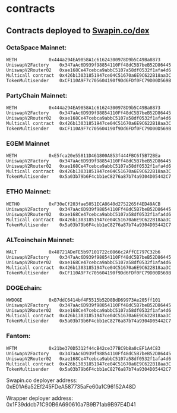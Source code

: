 # contracts
## Contracts deployed to [Swapin.co/dex](https://Swapin.co/dex)

### OctaSpace Mainnet:
```
WETH			0x444a294EA9858A1c61624300978D9b5C49Ba8873
UniswapV2Factory	0x347aAc6D939f98854110Ff48dC5B7beB52D86445
UniswapV2Router02	0xae168Ce47cebca9abbC5107a58df0532f1afa4d6
Multicall contract	0x426b13031851947ce04C51670a6E9C622B18aa3C
TokenMultisender	0xCF110A9F7c705604190f9Dd6FDf0FC79D00D569B
```

### PartyChain Mainnet:
```
WETH			0x444a294EA9858A1c61624300978D9b5C49Ba8873
UniswapV2Factory	0x347aAc6D939f98854110Ff48dC5B7beB52D86445
UniswapV2Router02	0xae168Ce47cebca9abbC5107a58df0532f1afa4d6
Multicall contract	0x426b13031851947ce04C51670a6E9C622B18aa3C
TokenMultisender	0xCF110A9F7c705604190f9Dd6FDf0FC79D00D569B
```

### EGEM Mainnet 
```
WETH			0xE5fca20e55811D461800A853f444FBC6f5B72BEa	
UniswapV2Factory	0x347aAc6D939f98854110Ff48dC5B7beB52D86445
UniswapV2Router02	0xae168Ce47cebca9abbC5107a58df0532f1afa4d6
Multicall contract	0x426b13031851947ce04C51670a6E9C622B18aa3C
TokenMultisender	0x5a03b79b6F4cbb1eC8276a87b74a9304D05442C7
```

### ETHO Mainnet:
```
WETHO			0xF30eCf203fae5051ECA8640d2752265f4ED49ACB
UniswapV2Factory	0x347aAc6D939f98854110Ff48dC5B7beB52D86445
UniswapV2Router02	0xae168Ce47cebca9abbC5107a58df0532f1afa4d6
Multicall contract	0x426b13031851947ce04C51670a6E9C622B18aa3C
TokenMultisender	0x5a03b79b6F4cbb1eC8276a87b74a9304D05442C7
```

### ALTcoinchain Mainnet:
```
WALT			0x48721ADeFE5b97101722c0866c2AffCE797C32b6
UniswapV2Factory	0x347aAc6D939f98854110Ff48dC5B7beB52D86445
UniswapV2Router02	0xae168Ce47cebca9abbC5107a58df0532f1afa4d6
Multicall contract	0x426b13031851947ce04C51670a6E9C622B18aa3C
TokenMultisender	0xCF110A9F7c705604190f9Dd6FDf0FC79D00D569B
```

### DOGEchain:
```
WWDOGE			0xB7ddC6414bf4F5515b52D8BdD69973Ae205ff101
UniswapV2Factory	0x347aAc6D939f98854110Ff48dC5B7beB52D86445
UniswapV2Router02	0xae168Ce47cebca9abbC5107a58df0532f1afa4d6
Multicall contract	0x426b13031851947ce04C51670a6E9C622B18aa3C
TokenMultisender	0x5a03b79b6F4cbb1eC8276a87b74a9304D05442C7
```

### Fantom:
```
WFTM			0x21be370D5312f44cB42ce377BC9b8a0cEF1A4C83
UniswapV2Factory	0x347aAc6D939f98854110Ff48dC5B7beB52D86445
UniswapV2Router02	0xae168Ce47cebca9abbC5107a58df0532f1afa4d6
Multicall contract	0x426b13031851947ce04C51670a6E9C622B18aa3C
TokenMultisender	0x5a03b79b6F4cbb1eC8276a87b74a9304D05442C7
```

  Swapin.co deployer address: 0xE01A6a52Ef245FDeA587735aFe60a1C96152A48D
  
  Wrapper deployer address: 0x1F39ddcb71C90B6A690610a7B9B71ab9B97E4D41
